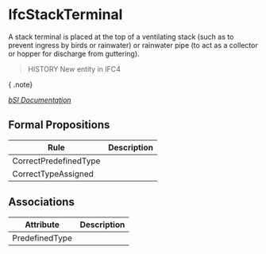 IfcStackTerminal
================
A stack terminal is placed at the top of a ventilating stack (such as to
prevent ingress by birds or rainwater) or rainwater pipe (to act as a
collector or hopper for discharge from guttering).  
  
> HISTORY  New entity in IFC4  
  
{ .note}  
>  
[ _bSI
Documentation_](https://standards.buildingsmart.org/IFC/DEV/IFC4_2/FINAL/HTML/schema/ifcplumbingfireprotectiondomain/lexical/ifcstackterminal.htm)


Formal Propositions
-------------------
| Rule                  | Description   |
|-----------------------|---------------|
| CorrectPredefinedType |               |
| CorrectTypeAssigned   |               |

Associations
------------
| Attribute      | Description   |
|----------------|---------------|
| PredefinedType |               |

